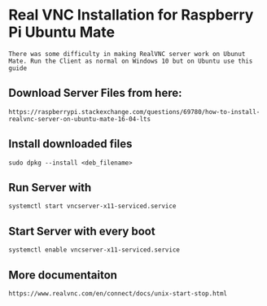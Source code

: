 # Real VNC Installation for Raspberry Pi Ubuntu Mate

    There was some difficulty in making RealVNC server work on Ubunut Mate. Run the Client as normal on Windows 10 but on Ubuntu use this guide
    
## Download Server Files from here:

    https://raspberrypi.stackexchange.com/questions/69780/how-to-install-realvnc-server-on-ubuntu-mate-16-04-lts
    
## Install downloaded files

    sudo dpkg --install <deb_filename>
    
## Run Server with

    systemctl start vncserver-x11-serviced.service
    
## Start Server with every boot

    systemctl enable vncserver-x11-serviced.service
    
## More documentaiton

    https://www.realvnc.com/en/connect/docs/unix-start-stop.html